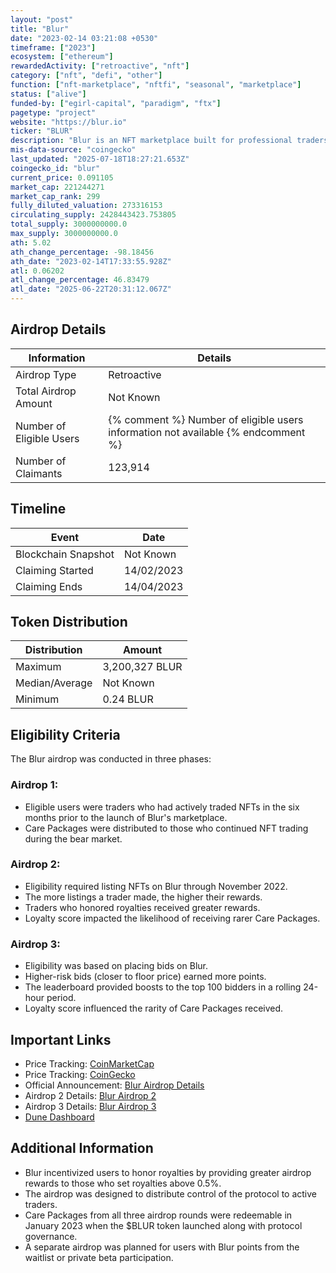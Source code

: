 ```yaml
---
layout: "post"
title: "Blur"
date: "2023-02-14 03:21:08 +0530"
timeframe: ["2023"]
ecosystem: ["ethereum"]
rewardedActivity: ["retroactive", "nft"]
category: ["nft", "defi", "other"]
function: ["nft-marketplace", "nftfi", "seasonal", "marketplace"]
status: ["alive"]
funded-by: ["egirl-capital", "paradigm", "ftx"]
pagetype: "project"
website: "https://blur.io"
ticker: "BLUR"
description: "Blur is an NFT marketplace built for professional traders, offering features such as sweeping, cross-marketplace listing, reveal sniping, and advanced portfolio management."
mis-data-source: "coingecko"
last_updated: "2025-07-18T18:27:21.653Z"
coingecko_id: "blur"
current_price: 0.091105
market_cap: 221244271
market_cap_rank: 299
fully_diluted_valuation: 273316153
circulating_supply: 2428443423.753805
total_supply: 3000000000.0
max_supply: 3000000000.0
ath: 5.02
ath_change_percentage: -98.18456
ath_date: "2023-02-14T17:33:55.928Z"
atl: 0.06202
atl_change_percentage: 46.83479
atl_date: "2025-06-22T20:31:12.067Z"
---
```


## Airdrop Details

| Information              | Details                                                                           |
| ------------------------ | --------------------------------------------------------------------------------- |
| Airdrop Type             | Retroactive                                                                       |
| Total Airdrop Amount     | Not Known                                                                         |
| Number of Eligible Users | {% comment %} Number of eligible users information not available {% endcomment %} |
| Number of Claimants      | 123,914                                                                           |

## Timeline

| Event               | Date       |
| ------------------- | ---------- |
| Blockchain Snapshot | Not Known  |
| Claiming Started    | 14/02/2023 |
| Claiming Ends       | 14/04/2023 |

## Token Distribution

| Distribution   | Amount         |
| -------------- | -------------- |
| Maximum        | 3,200,327 BLUR |
| Median/Average | Not Known      |
| Minimum        | 0.24 BLUR      |

## Eligibility Criteria

The Blur airdrop was conducted in three phases:

### Airdrop 1:

- Eligible users were traders who had actively traded NFTs in the six months prior to the launch of Blur's marketplace.
- Care Packages were distributed to those who continued NFT trading during the bear market.

### Airdrop 2:

- Eligibility required listing NFTs on Blur through November 2022.
- The more listings a trader made, the higher their rewards.
- Traders who honored royalties received greater rewards.
- Loyalty score impacted the likelihood of receiving rarer Care Packages.

### Airdrop 3:

- Eligibility was based on placing bids on Blur.
- Higher-risk bids (closer to floor price) earned more points.
- The leaderboard provided boosts to the top 100 bidders in a rolling 24-hour period.
- Loyalty score influenced the rarity of Care Packages received.

## Important Links

- Price Tracking: [CoinMarketCap](https://coinmarketcap.com/currencies/blur)
- Price Tracking: [CoinGecko](https://www.coingecko.com/en/coins/blur)
- Official Announcement: [Blur Airdrop Details](https://mirror.xyz/blurdao.eth/2nba-2j0zHPrBX0iPSNGquZ9s_WotNH6B4e5usz85mM)
- Airdrop 2 Details: [Blur Airdrop 2](https://mirror.xyz/blurdao.eth/XgvGOFLwdxpdRIF2BRsQqngvcBw5WMuDOcwUK3KR1AE)
- Airdrop 3 Details: [Blur Airdrop 3](https://mirror.xyz/blurdao.eth/BnVAt_z_6bEr9O4oLIFwyEjCmAGGb02jz8y3G7qJQhA)
- [Dune Dashboard](https://dune.com/0x_Something/blur-airdrop)

## Additional Information

- Blur incentivized users to honor royalties by providing greater airdrop rewards to those who set royalties above 0.5%.
- The airdrop was designed to distribute control of the protocol to active traders.
- Care Packages from all three airdrop rounds were redeemable in January 2023 when the $BLUR token launched along with protocol governance.
- A separate airdrop was planned for users with Blur points from the waitlist or private beta participation.